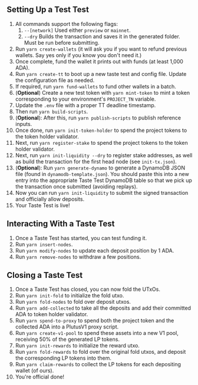 ## Setting Up a Test Test

1. All commands support the following flags:
   1. `--[network]` Used either `preview` or `mainnet`.
   2. `--dry` Builds the transaction and saves it in the generated folder. Must be run before submitting.
2. Run `yarn create-wallets` (it will ask you if you want to refund previous wallets. Say yes only if you know you don't need it.)
3. Once complete, fund the wallet it prints out with funds (at least 1,000 ADA).
4. Run `yarn create-tt` to boot up a new taste test and config file. Update the configuration file as needed.
5. If required, run `yarn fund-wallets` to fund other wallets in a batch.
6. (**Optional**) Create a new test token with `yarn mint-token` to mint a token corresponding to your environment's `PROJECT_TN` variable.
7. Update the `.env` file with a proper TT deadline timestamp.
8. Then run `yarn build-scripts`.
9. (**Optional**): After this, run `yarn publish-scripts` to publish reference inputs.
10. Once done, run `yarn init-token-holder` to spend the project tokens to the token holder validator.
11. Next, run `yarn register-stake` to spend the project tokens to the token holder validator.
12. Next, run `yarn init-liquidity --dry` to register stake addresses, as well as build the transaction for the first head node (see `init-tx.json`).
13. (**Optional**): Run `yarn generate-dynamo` to generate a DynamoDB JSON file (found in `dynamodb-template.json`). You should paste this into a new entry into the appropriate Taste Test DynamoDB table so that we pick up the transaction once submitted (avoiding replays).
14. Now you can run `yarn init-liquidity` to submit the signed transaction and officially allow deposits.
15. Your Taste Test is live!

## Interacting With a Taste Test

1. Once a Taste Test has started, you can test funding it.
2. Run `yarn insert-nodes`.
3. Run `yarn modify-nodes` to update each deposit position by 1 ADA.
4. Run `yarn remove-nodes` to withdraw a few positions.

## Closing a Taste Test

1. Once a Taste Test has closed, you can now fold the UTxOs.
2. Run `yarn init-fold` to initialize the fold utxo.
3. Run `yarn fold-nodes` to fold over deposit utxos.
4. Run `yarn add-collected` to take all the deposits and add their committed ADA to token holder validator.
5. Run `yarn spend-to-proxy` to spend both the project token and the collected ADA into a PlutusV1 proxy script.
6. Run `yarn create-v1-pool` to spend these assets into a new V1 pool, receiving 50% of the generated LP tokens.
7. Run `yarn init-rewards` to initialize the reward utxo.
8. Run `yarn fold-rewards` to fold over the original fold utxos, and deposit the corresponding LP tokens into them.
9. Run `yarn claim-rewards` to collect the LP tokens for each depositing wallet (of ours).
10. You're official done!
